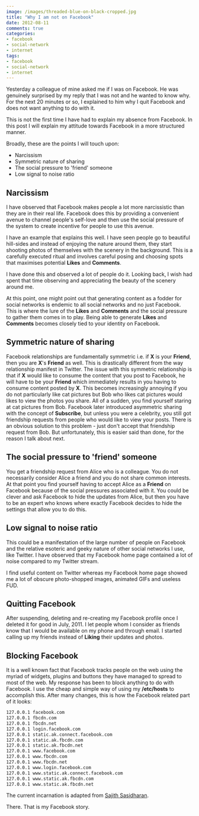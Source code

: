 ```yaml
---
image: /images/threaded-blue-on-black-cropped.jpg
title: "Why I am not on Facebook"
date: 2012-08-11
comments: true
categories:
- facebook
- social-network
- internet
tags:
- facebook
- social-network
- internet
---
```


Yesterday a colleague of mine asked me if I was on Facebook. He
was genuinely surprised by my reply that I was not and he wanted to know
 why. For the next 20 minutes or so, I explained to him why I quit
 Facebook and does not want anything to do with it.

This is not the first time I have had to explain my absence from Facebook. In this post I will explain my attitude towards Facebook in a more structured manner.

Broadly, these are the points I will touch upon:

* Narcissism
* Symmetric nature of sharing
* The social pressure to 'friend' someone
* Low signal to noise ratio

<!--more-->


## Narcissism
I have observed that Facebook makes people a lot more narcissistic than
they are in their real life. Facebook does this by providing a
convenient avenue to channel people's self-love and then use the social
pressure of the system to create incentive for people to use this
avenue.

I have an example that explains this well. I have seen people go to beautiful hill-sides and instead of enjoying
the nature around them, they start shooting photos of themselves with
the scenery in the background. This is a carefully executed ritual and
involves careful posing and choosing spots that maximises potential
**Likes** and **Comments**.

I have done this and observed a lot of people do it. Looking back, I
wish  had spent that time observing and appreciating the beauty of the
scenery around me.

At this point, one might point out that generating content as a fodder
for social networks is endemic to all social networks and no just
Facebook. This is where the lure of the **Likes** and **Comments** and the
social pressure to gather them comes in to play. Being able to generate
**Likes** and **Comments** becomes closely tied to your identity on
Facebook.

## Symmetric nature of sharing
Facebook relationships are fundamentally symmetric i.e. if **X** is your
**Friend**, then you are **X**'s **Friend** as well. This is drastically
different from the way relationship manifest in Twitter. The issue with
this symmetric relationship is that if **X** would like to consume the
content that you post to Facebook, he will have to be your **Friend**
which immediately results in you having to consume content posted by
**X**. This becomes increasingly annoying if you do not particularly like
cat pictures but Bob who likes cat pictures would likes to view the
photos you share. All of a sudden, you find yourself staring at cat
pictures from Bob.
Facebook later introduced asymmetric sharing with the concept of
**Subscribe**, but unless you were a celebrity, you still got friendship
requests from people who would like to view your posts.
There is an obvious solution to this problem - just don't accept that
friendship request from Bob. But unfortunately, this is easier said than
done, for the reason I talk about next.

## The social pressure to 'friend' someone
You get a friendship request from Alice who is a colleague. You do not
necessarily consider Alice a friend and you do not share common
interests. At that point you find yourself having to accept Alice as a **Friend** on Facebook because of the social
pressures associated with it.
You could be clever and ask Facebook to hide the updates from Alice, but
then you have to be an expert who knows where exactly Facebook decides
to hide the settings that allow you to do this.

## Low signal to noise ratio
This could be a manifestation of the large number of people on Facebook
and the relative esoteric and geeky nature of other social networks I
use, like Twitter. I have observed that my Facebook home page contained
a lot of noise compared to my Twitter stream.

I find useful content on Twitter whereas my Facebook home page showed me
a lot of obscure photo-shopped images, animated GIFs and useless FUD.

## Quitting Facebook
After suspending, deleting and re-creating my Facebook profile once I
deleted it for good in July, 2011. I let people whom I consider as
friends know that I would be available on my phone and through email. I
started calling up my friends instead of **Liking** their updates and
photos.

## Blocking Facebook
It is a well known fact that Facebook tracks people on the web using the
myriad of widgets, plugins and buttons they have managed to spread to
most of the web. My response has been to block anything to do with
Facebook. I use the cheap and simple way of using my **/etc/hosts** to
accomplish this. After many changes, this is how the Facebook related
part of it looks:

```bash
127.0.0.1 facebook.com
127.0.0.1 fbcdn.com
127.0.0.1 fbcdn.net
127.0.0.1 login.facebook.com
127.0.0.1 static.ak.connect.facebook.com
127.0.0.1 static.ak.fbcdn.com
127.0.0.1 static.ak.fbcdn.net
127.0.0.1 www.facebook.com
127.0.0.1 www.fbcdn.com
127.0.0.1 www.fbcdn.net
127.0.0.1 www.login.facebook.com
127.0.0.1 www.static.ak.connect.facebook.com
127.0.0.1 www.static.ak.fbcdn.com
127.0.0.1 www.static.ak.fbcdn.net
```
The current incarnation is adapted from
[Sajith Sasidharan](http://nonzen.in/2012/06/17/etchosts.html).

There. That is my Facebook story.
